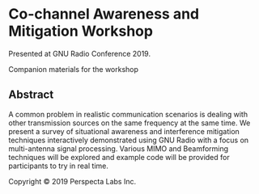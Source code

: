 # Co-channel Awareness and Mitigation Workshop

Presented at GNU Radio Conference 2019.  

Companion materials for the workshop

## Abstract

A common problem in realistic communication scenarios is dealing with other transmission sources on the same frequency at the same time. We present a survey of situational awareness and interference mitigation techniques interactively demonstrated using GNU Radio with a focus on multi-antenna signal processing. Various MIMO and Beamforming techniques will be explored and example code will be provided for participants to try in real time.

Copyright © 2019 Perspecta Labs Inc.
